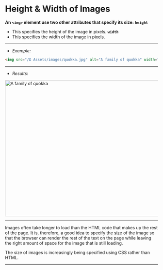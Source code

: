 # Height & Width of Images

**An `<img>` element use two other attributes that specify its size:**
**`height`**
- This specifies the height of the image in pixels.
**`width`**
- This specifies the width of the image in pixels.
---
- *Example:*
```html
<img src="/Ω Assets/images/quokka.jpg" alt="A family of quokka" width="600" height="450" />
```

---
- *Results:*
<img src="/Ω Assets/images/quokka.jpg" alt="A family of quokka" width="600" height="450" />

----

Images often take longer to load than the HTML code that makes up the rest of the page. It is, therefore, a good idea to specify the size of the image so that the browser can render the rest of the text on the page while leaving the right amount of space for the image that is still loading.

The size of images is increasingly being specified using CSS rather than HTML.

---
